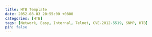```yaml
---
title: HTB Template
date: 2052-08-03 20:55:00 +0800
categories: [HTB]
tags: [Network, Easy, Internal, Telnet, CVE-2012-5519, SNMP, HTB]
pin: false
---
```



